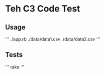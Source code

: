 # Teh C3 Code Test

## Usage

'''
./app.rb ./data/data1.csv ./data/data2.csv
'''

## Tests

'''
rake
'''
